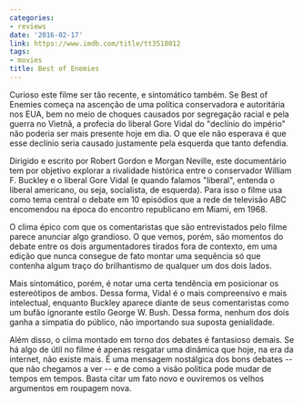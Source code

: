 ```yaml
---
categories:
- reviews
date: '2016-02-17'
link: https://www.imdb.com/title/tt3518012
tags:
- movies
title: Best of Enemies
---
```


Curioso este filme ser tão recente, e sintomático também. Se Best of Enemies começa na ascenção de uma política conservadora e autoritária nos EUA, bem no meio de choques causados por segregação racial e pela guerra no Vietnã, a profecia do liberal Gore Vidal do "declínio do império" não poderia ser mais presente hoje em dia. O que ele não esperava é que esse declínio seria causado justamente pela esquerda que tanto defendia.

Dirigido e escrito por Robert Gordon e Morgan Neville, este documentário tem por objetivo explorar a rivalidade histórica entre o conservador William F. Buckley e o liberal Gore Vidal (e quando falamos "liberal", entenda o liberal americano, ou seja, socialista, de esquerda). Para isso o filme usa como tema central o debate em 10 episódios que a rede de televisão ABC encomendou na época do encontro republicano em Miami, em 1968.

O clima épico com que os comentaristas que são entrevistados pelo filme parece anunciar algo grandioso. O que vemos, porém, são momentos do debate entre os dois argumentadores tirados fora de contexto, em uma edição que nunca consegue de fato montar uma sequência só que contenha algum traço do brilhantismo de qualquer um dos dois lados.

Mais sintomático, porém, é notar uma certa tendência em posicionar os estereótipos de ambos. Dessa forma, Vidal é o mais compreensivo e mais intelectual, enquanto Buckley aparece diante de seus comentaristas como um bufão ignorante estilo George W. Bush. Dessa forma, nenhum dos dois ganha a simpatia do público, não importando sua suposta genialidade.

Além disso, o clima montado em torno dos debates é fantasioso demais. Se há algo de útil no filme é apenas resgatar uma dinâmica que hoje, na era da internet, não existe mais. É uma mensagem nostálgica dos bons debates -- que não chegamos a ver -- e de como a visão política pode mudar de tempos em tempos. Basta citar um fato novo e ouviremos os velhos argumentos em roupagem nova.